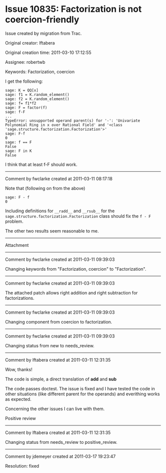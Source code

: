 # Issue 10835: Factorization is not coercion-friendly

Issue created by migration from Trac.

Original creator: lftabera

Original creation time: 2011-03-10 17:12:55

Assignee: robertwb

Keywords: Factorization, coercion

I get the following:


```
sage: K = QQ[x]
sage: f1 = K.random_element()
sage: f2 = K.random_element()
sage: f= f1*f2               
sage: F = factor(f)
sage: f-F
...
TypeError: unsupported operand parent(s) for '-': 'Univariate Polynomial Ring in x over Rational Field' and '<class 'sage.structure.factorization.Factorization'>'
sage: F-f
0
sage: f == F
False
sage: F in K
False
```


I think that at least f-F should work.


---

Comment by fwclarke created at 2011-03-11 08:17:18

Note that (following on from the above)

```
sage: F - f
0
```


Including definitions for `__radd__` and `__rsub__` for the `sage.structure.factorization.Factorization` class should fix the `f - F` problem.

The other two results seem reasonable to me.


---

Attachment


---

Comment by fwclarke created at 2011-03-11 09:39:03

Changing keywords from "Factorization, coercion" to "Factorization".


---

Comment by fwclarke created at 2011-03-11 09:39:03

The attached patch allows right addition and right subtraction for factorizations.


---

Comment by fwclarke created at 2011-03-11 09:39:03

Changing component from coercion to factorization.


---

Comment by fwclarke created at 2011-03-11 09:39:03

Changing status from new to needs_review.


---

Comment by lftabera created at 2011-03-11 12:31:35

Wow, thanks!

The code is simple, a direct translation of __add__ and __sub__

The code passes doctest. The issue is fixed and I have tested the code in other situations (like different parent for the operands) and everithing works as expected.

Concerning the other issues I can live with them.

Positive review


---

Comment by lftabera created at 2011-03-11 12:31:35

Changing status from needs_review to positive_review.


---

Comment by jdemeyer created at 2011-03-17 19:23:47

Resolution: fixed

